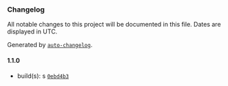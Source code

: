 ### Changelog

All notable changes to this project will be documented in this file. Dates are displayed in UTC.

Generated by [`auto-changelog`](https://github.com/CookPete/auto-changelog).

#### 1.1.0

- build(s): s [`0ebd4b3`](https://github.com/JsantanaRoman/actions-test/commit/0ebd4b3f57ecd0c5a61e752e9acf3d891f314696)
